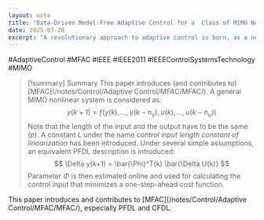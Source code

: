 ```yaml
---
layout: note
title: "Data-Driven Model-Free Adaptive Control for a  Class of MIMO Nonlinear Discrete-Time Systems"
date: 2025-07-20
excerpt: "A revolutionary approach to adaptive control is born, as a novel method transforms complex MIMO nonlinear systems into manageable counterparts, paving the way for unprecedented precision in real-time optimization. But what secrets lie withi"
---
```


#AdaptiveControl #MFAC #IEEE #IEEE2011 
#IEEEControlSystemsTechnology #MIMO
>[!summary] Summary
>This paper introduces (and contributes to) [MFAC](/notes/Control/Adaptive Control/MFAC/MFAC/).
>A general MIMO nonlinear system is considered as:
>$$
> y(k+1)=f(y(k),...,y(k-n_y),u(k),...,u(k-n_u))
>$$
>Note that the length of the input and the output have to be the same ($p$). A constant $L$ under the name _control input length constant of linearization_ has been introduced. Under several simple assumptions, an equivalent PFDL description is introduced:
>$$
>\Delta y(k+1) = \bar{\Phi}^T(k) \bar{\Delta U(k)}
>$$
>Parameter $\Phi$ is then estimated online and used for calculating the control input that minimizes a one-step-ahead cost function.
 
This paper introduces and contributes to [MFAC](/notes/Control/Adaptive Control/MFAC/MFAC/), especially PFDL and CFDL.